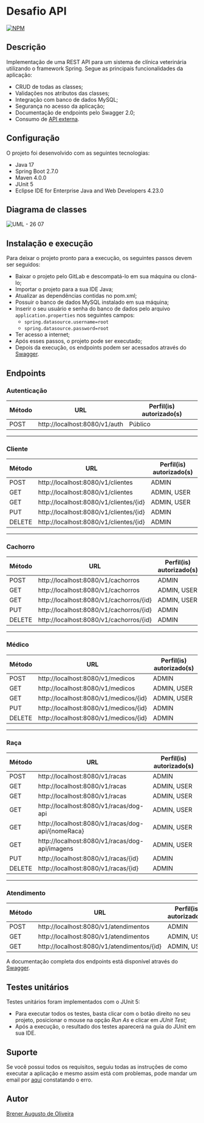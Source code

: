 # Desafio API
[![NPM](https://img.shields.io/npm/l/react)](https://github.com/breneroliveira/spring-api/blob/master/LICENSE)

## Descrição
Implementação de uma REST API para um sistema de clínica veterinária utilizando o framework Spring. Segue as principais funcionalidades da aplicação:
- CRUD de todas as classes;
- Validações nos atributos das classes;
- Integração com banco de dados MySQL;
- Segurança no acesso da aplicação;
- Documentação de endpoints pelo Swagger 2.0;
- Consumo de <a href="https://www.thedogapi.com/">API externa</a>.

## Configuração
O projeto foi desenvolvido com as seguintes tecnologias:
- Java 17
- Spring Boot 2.7.0
- Maven 4.0.0
- JUnit 5
- Eclipse IDE for Enterprise Java and Web Developers 4.23.0

## Diagrama de classes
![UML - 26 07](https://user-images.githubusercontent.com/73718076/201680027-28abc606-3021-4d4a-9640-0d58a698cd83.png)

## Instalação e execução
Para deixar o projeto pronto para a execução, os seguintes passos devem ser seguidos:
- Baixar o projeto pelo GitLab e descompatá-lo em sua máquina ou cloná-lo;
- Importar o projeto para a sua IDE Java;
- Atualizar as dependências contidas no pom.xml;
- Possuir o banco de dados MySQL instalado em sua máquina;
- Inserir o seu usuário e senha do banco de dados pelo arquivo `application.properties` nos seguintes campos:
    - `spring.datasource.username=root`
    - `spring.datasource.password=root`
- Ter acesso a internet;
- Após esses passos, o projeto pode ser executado;
- Depois da execução, os endpoints podem ser acessados através do [Swagger](http://localhost:8080/swagger-ui.html).

## Endpoints
### Autenticação

| Método    | URL                             | Perfil(is) autorizado(s)  |
| --------- | ------------------------------- | ------------------------ |
| POST      | http://localhost:8080/v1/auth   | Público                  |

***

### Cliente

| Método    | URL                                | Perfil(is) autorizado(s)  |
| --------- | ---------------------------------- | ------------------------ |
| POST      | http://localhost:8080/v1/clientes  | ADMIN                    |
| GET       | http://localhost:8080/v1/clientes  | ADMIN, USER              |
| GET       | http://localhost:8080/v1/clientes/{id}  | ADMIN, USER         |
| PUT       | http://localhost:8080/v1/clientes/{id}  | ADMIN               |
| DELETE    | http://localhost:8080/v1/clientes/{id}  | ADMIN               |

***

### Cachorro

| Método    | URL                                | Perfil(is) autorizado(s)  |
| --------- | ---------------------------------- | ------------------------ |
| POST      | http://localhost:8080/v1/cachorros  | ADMIN                    |
| GET       | http://localhost:8080/v1/cachorros  | ADMIN, USER              |
| GET       | http://localhost:8080/v1/cachorros/{id}  | ADMIN, USER         |
| PUT       | http://localhost:8080/v1/cachorros/{id}  | ADMIN               |
| DELETE    | http://localhost:8080/v1/cachorros/{id}  | ADMIN               |

***

### Médico

| Método    | URL                                | Perfil(is) autorizado(s)  |
| --------- | ---------------------------------- | ------------------------ |
| POST      | http://localhost:8080/v1/medicos  | ADMIN                    |
| GET       | http://localhost:8080/v1/medicos  | ADMIN, USER              |
| GET       | http://localhost:8080/v1/medicos/{id}  | ADMIN, USER         |
| PUT       | http://localhost:8080/v1/medicos/{id}  | ADMIN               |
| DELETE    | http://localhost:8080/v1/medicos/{id}  | ADMIN               |

***

### Raça

| Método    | URL                                | Perfil(is) autorizado(s)  |
| --------- | ---------------------------------- | ------------------------ |
| POST      | http://localhost:8080/v1/racas  | ADMIN                    |
| GET       | http://localhost:8080/v1/racas  | ADMIN, USER              |
| GET       | http://localhost:8080/v1/racas  | ADMIN, USER              |
| GET       | http://localhost:8080/v1/racas/dog-api | ADMIN, USER         |
| GET       | http://localhost:8080/v1/racas/dog-api/{nomeRaca} | ADMIN, USER         |
| GET       | http://localhost:8080/v1/racas/dog-api/imagens | ADMIN, USER         |
| PUT       | http://localhost:8080/v1/racas/{id}  | ADMIN               |
| DELETE    | http://localhost:8080/v1/racas/{id}  | ADMIN               |

***

### Atendimento

| Método    | URL                                | Perfil(is) autorizado(s)  |
| --------- | ---------------------------------- | ------------------------ |
| POST      | http://localhost:8080/v1/atendimentos  | ADMIN                    |
| GET       | http://localhost:8080/v1/atendimentos  | ADMIN, USER              |
| GET       | http://localhost:8080/v1/atendimentos/{id}  | ADMIN, USER         |

A documentação completa dos endpoints está disponível através do [Swagger](http://localhost:8080/swagger-ui.html).

## Testes unitários
Testes unitários foram implementados com o JUnit 5:
- Para executar todos os testes, basta clicar com o botão direito no seu projeto, posicionar o mouse na opção <i>Run As</i> e clicar em <i>JUnit Test</i>;
- Após a execução, o resultado dos testes aparecerá na guia do JUnit em sua IDE.

## Suporte
Se você possui todos os requisitos, seguiu todas as instruções de como executar a aplicação e mesmo assim está com problemas, pode mandar um email por <a href="mailto:brener.oliveira@gft.com? subject=subject text">aqui</a> constatando o erro.

## Autor
<a href="https://www.linkedin.com/in/brener-augusto-de-oliveira/" target="_blank">Brener Augusto de Oliveira</a>
